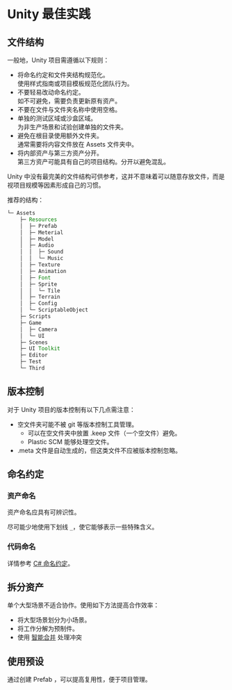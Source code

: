 # Unity 最佳实践

## 文件结构

一般地，Unity 项目需遵循以下规则：

- 将命名约定和文件夹结构规范化。  
  使用样式指南或项目模板规范化团队行为。
- 不要轻易改动命名约定。  
  如不可避免，需要负责更新原有资产。
- 不要在文件与文件夹名称中使用空格。
- 单独的测试区域或沙盒区域。  
  为非生产场景和试验创建单独的文件夹。
- 避免在根目录使用额外文件夹。  
  通常需要将内容文件放在 Assets 文件夹中。
- 将内部资产与第三方资产分开。  
  第三方资产可能具有自己的项目结构。分开以避免混乱。

Unity 中没有最完美的文件结构可供参考，这并不意味着可以随意存放文件，而是视项目规模等因素形成自己的习惯。

推荐的结构：

```java
└─ Assets
    ├─ Resources
    │  ├─ Prefab
    │  ├─ Meterial
    │  ├─ Model
    │  ├─ Audio
    │  │  ├─ Sound
    │  │  └─ Music
    │  ├─ Texture
    │  ├─ Animation
    │  ├─ Font
    │  ├─ Sprite
    │  │  └─ Tile
    │  ├─ Terrain
    │  ├─ Config
    │  └─ ScriptableObject
    ├─ Scripts
    ├─ Game
    │  ├─ Camera
    │  └─ UI
    ├─ Scenes
    ├─ UI Toolkit
    ├─ Editor
    ├─ Test
    └─ Third
```

## 版本控制

对于 Unity 项目的版本控制有以下几点需注意：

- 空文件夹可能不被 git 等版本控制工具管理。
  - 可以在空文件夹中放置 .keep 文件（一个空文件）避免。
  - Plastic SCM 能够处理空文件。
- .meta 文件是自动生成的，但这类文件不应被版本控制忽略。

## 命名约定

### 资产命名

资产命名应具有可辨识性。

尽可能少地使用下划线 `_`，使它能够表示一些特殊含义。

### 代码命名

详情参考 [C# 命名约定][csharpcodeconvention]。

## 拆分资产

单个大型场景不适合协作。使用如下方法提高合作效率：

- 将大型场景划分为小场景。
- 将工作分解为预制件。
- 使用 [智能合并](https://docs.unity3d.com/Manual/SmartMerge.html) 处理冲突

## 使用预设

通过创建 Prefab ，可以提高复用性，便于项目管理。

[csharpcodeconvention]: ../../../CSharp/index/csharpCodeConvention.md
